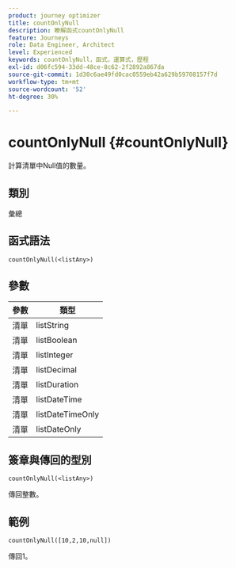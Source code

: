 ```yaml
---
product: journey optimizer
title: countOnlyNull
description: 瞭解函式countOnlyNull
feature: Journeys
role: Data Engineer, Architect
level: Experienced
keywords: countOnlyNull，函式，運算式，歷程
exl-id: d06fc594-33dd-48ce-8c62-2f2892a867da
source-git-commit: 1d30c6ae49fd0cac0559eb42a629b59708157f7d
workflow-type: tm+mt
source-wordcount: '52'
ht-degree: 30%

---
```


# countOnlyNull {#countOnlyNull}

計算清單中Null值的數量。

## 類別

彙總

## 函式語法

`countOnlyNull(<listAny>)`

## 參數

| 參數 | 類型 |
|-----------|------------------|
| 清單 | listString |
| 清單 | listBoolean |
| 清單 | listInteger |
| 清單 | listDecimal |
| 清單 | listDuration |
| 清單 | listDateTime |
| 清單 | listDateTimeOnly |
| 清單 | listDateOnly |

## 簽章與傳回的型別

`countOnlyNull(<listAny>)`

傳回整數。

## 範例

`countOnlyNull([10,2,10,null])`

傳回1。
